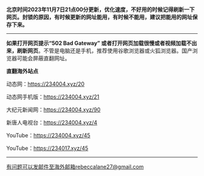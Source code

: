 **北京时间2023年11月7日21点00分更新，优化速度，不好用的时候记得刷新一下网页。封锁的原因，有时候更新的网址能用，有时候不能用，建议把能用的网址保存下来。**

***

**如果打开网页提示“502 Bad Gateway” 或者打开网页加载很慢或者视频加载不出来，刷新网页**。不管是电脑还是手机，推荐使用谷歌浏览器或火狐浏览器。国产浏览器可能会屏蔽直翻网址。

**直翻海外站点**

动态网：https://234004.xyz/20

动态网手机版：https://234004.xyz/21

大纪元新闻网：https://234004.xyz/90

新唐人电视台：https://234004.xyz/4

YouTube：https://234004.xyz/45

YouTube：https://234017.xyz/45

***


有问题可以发邮件至海外邮箱rebeccalane27@gmail.com